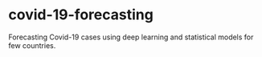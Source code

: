 # covid-19-forecasting
Forecasting Covid-19 cases using deep learning and statistical models for few countries.
